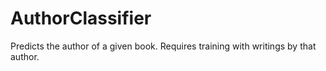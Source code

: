 # AuthorClassifier
Predicts the author of a given book. Requires training with writings by that author.

